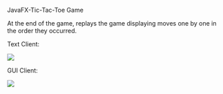 
JavaFX-Tic-Tac-Toe Game

At the end of the game, replays the game displaying moves one by one in the order they occurred.

Text Client:

![](../master/clientText.PNG)


GUI Client:

![](../master/clientGUI.PNG)
